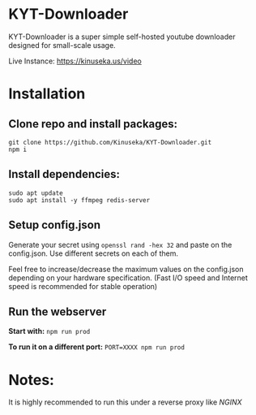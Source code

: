 # KYT-Downloader
KYT-Downloader is a super simple self-hosted youtube downloader designed for small-scale usage.

Live Instance: https://kinuseka.us/video

# Installation

## Clone repo and install packages:
```
git clone https://github.com/Kinuseka/KYT-Downloader.git
npm i
```
## Install dependencies:
```
sudo apt update
sudo apt install -y ffmpeg redis-server
```
## Setup config.json
Generate your secret using `openssl rand -hex 32`
and paste on the config.json. Use different secrets on each of them.

Feel free to increase/decrease the maximum values on the config.json depending on your hardware specification. 
(Fast I/O speed and Internet speed is recommended for stable operation)

## Run the webserver
**Start with:** 
`npm run prod` 

**To run it on a different port:**
`PORT=XXXX npm run prod` 

# Notes:
It is highly recommended to run this under a reverse proxy like *NGINX*

